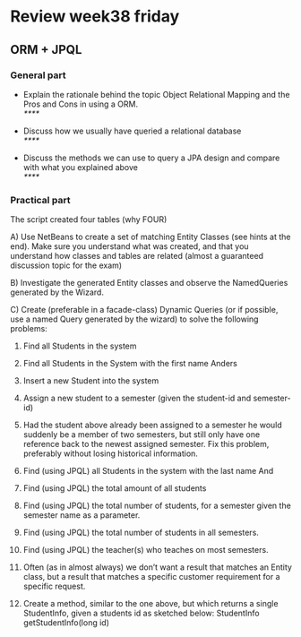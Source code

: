 # Review week38 friday  
## ORM + JPQL
### General part

 * Explain the rationale behind the topic Object Relational Mapping and the Pros and Cons in using a ORM.  
_****_  

 * Discuss how we usually have queried a relational database  
_****_  


 * Discuss the methods we can use to query a JPA design and compare with what you explained above  
_****_  


### Practical part
The script created four tables (why FOUR)  

 
 A) Use NetBeans to create a set of matching Entity Classes (see hints at the end). Make sure you understand what was created, and that you understand how classes and tables are related (almost a guaranteed discussion topic for the exam)  

B) Investigate the generated Entity classes and observe the NamedQueries generated by the Wizard.  

C) Create (preferable in a facade-class)  Dynamic Queries (or if possible, use a named Query generated by the wizard) to solve the following problems:  

1. Find all Students in the system  

2. Find all Students in the System with the first name Anders  

3. Insert a new Student into the system  

4. Assign a new student to a semester (given the student-id and semester-id)  

5. Had the student above already been assigned to a semester he would suddenly be a member of two semesters, but still only have one reference back to the newest assigned semester. Fix this problem, preferably without losing historical information.
6. Find (using JPQL) all Students in the system with the last name And
7. Find (using JPQL) the total amount of all students
8. Find (using JPQL)  the total number of students, for a semester given the semester name as a parameter.  
9. Find (using JPQL) the total number of students in all semesters.
10. Find (using JPQL) the teacher(s) who teaches on most semesters.
11. Often (as in almost always) we don’t want a result that matches an Entity class, but a result that matches a specific customer requirement for a specific request.
12. Create a method, similar to the one above, but which returns a single StudentInfo, given a students id as sketched below:
StudentInfo getStudentInfo(long id)

